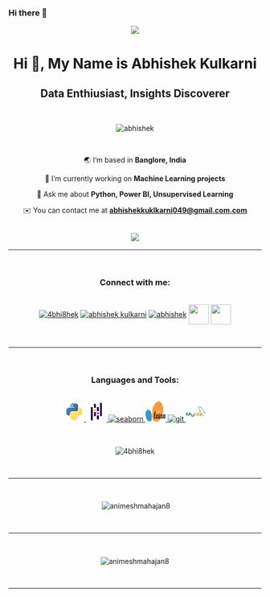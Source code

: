 ### Hi there 👋

<div align="center">
    <img src="https://github.com/4bhi8hek/abhishek007/blob/main/coding.gif">
</div>

<h1 align="center">Hi 👋, My Name is Abhishek Kulkarni</h1>

<h2 align="center">Data Enthiusiast, Insights Discoverer</h2>

</br>
<p align="center"> <img src="https://komarev.com/ghpvc/?username=Abhishek&label=Profile%20views&color=0e75b6&style=flat" alt="abhishek" /> </p>

</br>
<p align="center">
🌏 I’m based in <b>Banglore, India</b>
</p>
<p align="center">
🧠 I’m currently working on <b>Machine Learning projects</b>
</p>
<p align="center">
💬 Ask me about <b>Python, Power BI, Unsupervised Learning</b>
</p>
<p align="center">
✉️ You can contact me at <a href="mailto:abhishekkulkarni049@gmail.com" target = "_blank"><b>abhishekkuklkarni049@gmail.com.com</b></a>
</p>
</br>

<div align="center">
    <img src="https://github.com/4bhi8hek/4bhi8hek/blob/main/skyline.gif">
</div>

---
</br>
<h3 align="center">Connect with me:</h3>

<p align="center">
</br>
<a href="https://www.github.com/4bhi8hek" target="_blank"><img align='center' src="https://raw.githubusercontent.com/danielcranney/readme-generator/main/public/icons/socials/github.svg" alt ='4bhi8hek' width="40" height="40" /></a>
<a href="https://linkedin.com/in/abhishek kulkarni" target="blank"><img align="center" src="https://raw.githubusercontent.com/danielcranney/readme-generator/main/public/icons/socials/linkedin.svg" alt="abhishek kulkarni" height="40" width="40" /></a>
<a href="https://www.youtube.com/channel/UCxFXKdA_2eNpRuLk6_AoQJQ" target="blank"><img align="center" src="https://raw.githubusercontent.com/rahuldkjain/github-profile-readme-generator/master/src/images/icons/Social/youtube.svg" alt="abhishek" height="40" width="40" /></a>
<a href="https://www.hackerrank.com/abhishek" target="blank"><img align="center" src="https://raw.githubusercontent.com/rahuldkjain/github-profile-readme-generator/master/src/images/icons/Social/hackerrank.svg" alt="" height="40" width="40" /></a>
<a href="https://medium.com/@Abhishekkulkarni" target="_blank" rel="noreferrer"><img align="center" src="https://raw.githubusercontent.com/danielcranney/readme-generator/main/public/icons/socials/medium.svg" width="40" height="40" /></a>

</p>
</br>

---

</br>
<h3 align="center">Languages and Tools:</h3>
<p align="center">
</br>
<a href="https://www.python.org" target="_blank" rel="noreferrer"> <img src="https://raw.githubusercontent.com/devicons/devicon/master/icons/python/python-original.svg" alt="python" width="40" height="40"/> </a>
<a href="https://pandas.pydata.org/" target="_blank" rel="noreferrer"> <img src="https://raw.githubusercontent.com/devicons/devicon/2ae2a900d2f041da66e950e4d48052658d850630/icons/pandas/pandas-original.svg" alt="pandas" width="40" height="40"/> </a>
<a href="https://seaborn.pydata.org/" target="_blank" rel="noreferrer"> <img src="https://seaborn.pydata.org/_images/logo-mark-lightbg.svg" alt="seaborn" width="40" height="40"/> </a> 
<a href="https://scikit-learn.org/stable/" target="_blank" rel="noreferrer"> <img src="https://raw.githubusercontent.com/scikit-learn/scikit-learn/main/doc/logos/scikit-learn-logo-without-subtitle.svg" alt="scikit learn" width="40" height="40"/> </a>
<a href="https://git-scm.com/" target="_blank" rel="noreferrer"> <img src="https://www.vectorlogo.zone/logos/git-scm/git-scm-icon.svg" alt="git" width="40" height="40"/> </a>
<a href="https://www.mysql.com/" target="_blank" rel="noreferrer"> <img src="https://raw.githubusercontent.com/devicons/devicon/master/icons/mysql/mysql-original-wordmark.svg" alt="mysql" width="40" height="40"/> </a>
</p>
</br>

<p align="center"><img align="center" src="https://github-readme-stats.vercel.app/api/top-langs?username=4bhi8hek&show_icons=true&locale=en&layout=compact" alt="4bhi8hek" /></p>
</br>

---

</br>
<p align="center">&nbsp;<img align="center" src="https://github-readme-stats.vercel.app/api?username=animeshmahajan8&show_icons=true&locale=en" alt="animeshmahajan8" /></p>
</br>

---

</br>
<p align="center"><img align="center" src="https://github-readme-streak-stats.herokuapp.com/?user=animeshmahajan8&" alt="animeshmahajan8" /></p>
</br>

---
